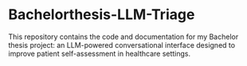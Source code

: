 # Bachelorthesis-LLM-Triage
This repository contains the code and documentation for my Bachelor thesis project: an LLM-powered conversational interface designed to improve patient self-assessment in healthcare settings.

